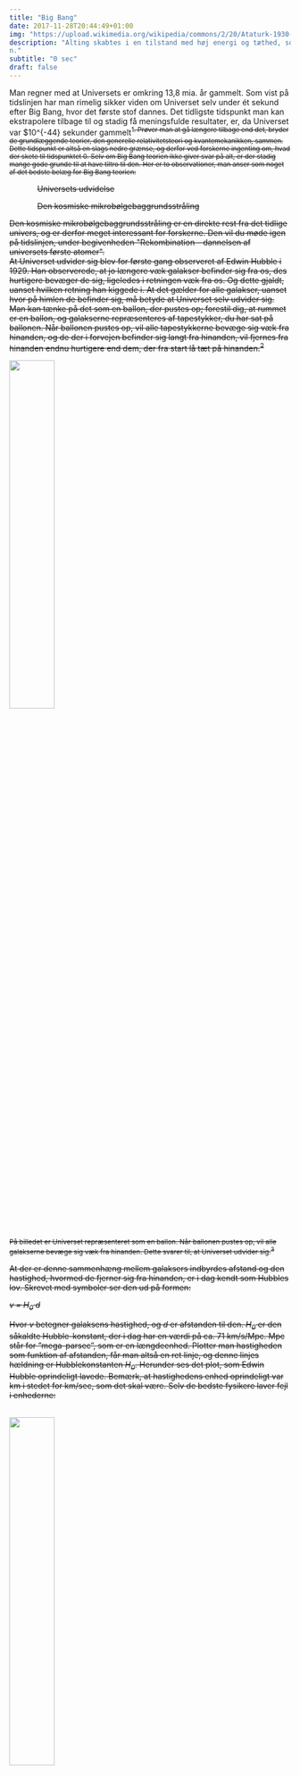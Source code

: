 ```yaml
---
title: "Big Bang"
date: 2017-11-28T20:44:49+01:00
img: "https://upload.wikimedia.org/wikipedia/commons/2/20/Ataturk-1930-amongpublic.jpg"
description: "Alting skabtes i en tilstand med høj energi og tæthed, som man kalder Big Bang. Selve tiden startede også her, og spørgsmålet ”hvad skete der før Big Bang?” giver derfor ikke umiddelbart nogen mening. Man ved i dag ikke meget om hvad der foregik til tiden 0, samt hvorfor det startede.
n."
subtitle: "0 sec"
draft: false
---
```

<p>
    Man regner med at Universets er omkring 13,8 mia. år gammelt. Som vist på tidslinjen har man rimelig sikker viden om Universet selv under ét sekund efter Big Bang, hvor det første stof dannes. Det tidligste tidspunkt man kan ekstrapolere tilbage til og stadig få meningsfulde resultater, er, da Universet var $10^{-44} sekunder gammelt<sup>1<s/sup>. Prøver man at gå længere tilbage end det, bryder de grundlæggende teorier, den generelle relativitetsteori og kvantemekanikken, sammen. Dette tidspunkt er altså en slags nedre grænse, og derfor ved forskerne ingenting om, hvad der skete til tidspunktet 0. Selv om Big Bang teorien ikke giver svar på alt, er der stadig mange gode grunde til at have tiltro til den. Her er to observationer, man anser som noget af det bedste belæg for Big Bang teorien:
</p>
<p style="text-indent: 50px">
    Universets udvidelse
</p>    
<p style="text-indent: 50px">
    Den kosmiske mikrobølgebaggrundsstråling
</p>
<p>
    Den kosmiske mikrobølgebaggrundsstråling er en direkte rest fra det tidlige univers, og er derfor meget interessant for forskerne. Den vil du møde igen på tidslinjen, under begivenheden "Rekombination – dannelsen af universets første atomer".
    <br>
    At Universet udvider sig blev for første gang observeret af Edwin Hubble i 1929. Han observerede, at jo længere væk galakser befinder sig fra os, des hurtigere bevæger de sig, ligeledes i retningen væk fra os. Og dette gjaldt, uanset hvilken retning han kiggede i. At det gælder for alle galakser, uanset hvor på himlen de befinder sig, må betyde at Universet selv udvider sig. Man kan tænke på det som en ballon, der pustes op; forestil dig, at rummet er en ballon, og galakserne repræsenteres af tapestykker, du har sat på ballonen. Når ballonen pustes op, vil alle tapestykkerne bevæge sig væk fra hinanden, og de der i forvejen befinder sig langt fra hinanden, vil fjernes fra hinanden endnu hurtigere end dem, der fra start lå tæt på hinanden.<sup>2</sup>
</p>
<div>
    <img src="https://i.imgur.com/dg5Bfuy.png" style="width: 40%"></img>
    <p style="font-size: 12px">
        På billedet er Universet repræsenteret som en ballon. Når ballonen pustes op, vil alle galakserne bevæge sig væk fra hinanden. Dette svarer til, at Universet udvider sig.<sup>3</sup>
    </p>
</div>
<p>
    At der er denne sammenhæng mellem galaksers indbyrdes afstand og den hastighed, hvormed de fjerner sig fra hinanden, er i dag kendt som Hubbles lov. Skrevet med symboler ser den ud på formen:
</p>
<p>
    <i>
        v = H<sub>0</sub> d
    </i>
</p>
<p>
    Hvor <i>v</i> betegner galaksens hastighed, og <i>d</i> er afstanden til den. <i>H<sub>0</sub></i> er den såkaldte Hubble-konstant, der i dag har en værdi på ca. 71 km/s/Mpc. Mpc står for ”mega-parsec”, som er en længdeenhed. Plotter man hastigheden som funktion af afstanden, får man altså en ret linje, og denne linjes hældning er Hubblekonstanten <i>H<sub>0</sub></i>. Herunder ses det plot, som Edwin Hubble oprindeligt lavede. Bemærk, at hastighedens enhed oprindeligt var km i stedet for km/sec, som det skal være. Selv de bedste fysikere laver fejl i enhederne:
</p>
<br>
<div>
    <img src="https://i.imgur.com/36Fnt5l.png" style="width: 40%"></img>
    <p style="font-size: 12px">
        Hubbles oprindelige data.<sup>4</sup>
    </p>
</div>
<br>
<p>
    Hubble bestemte galaksernes hastighed ud fra det lys de udsendte, som undergår en såkaldt rødforskydning. Princippet i det kan du læse mere om her: <a href="https://html.house/4sb5korc.html">Rødforskydning af lys</a>. Vha. Hubbles lov kan man estimere hvor gammelt universet er. Se hvordan i videoen "Universets alder" nederst på siden.
    <br>
    I dag ved man, at Universet udvider sig hurtigere og hurtigere, hvilket ikke fremgår af Hubbles lov. Kilden til denne accelererende udvidelse kaldes mørk energi. Man ved ganske enkelt ikke hvad det er, og kan kun indirekte detektere det netop igennem Universets udvidelse. Mørk energi vil du møde flere gange ned ad tidslinjen.
</p>
<br>
<p>
    En tredje indikation på et Big Bang, som vi alle kender til, er det faktum at nattehimlen er mørk. Hvorfor det ikke altid har været åbenlyst, kan du læse mere om her: <a href="https://html.house/vs3uyeyy.html">Olbers paradoks</a>.
</p>
<br><br>
<iframe width="560" height="315" src="https://www.youtube.com/embed/3Zm7_FX1Lhc" frameborder="0" gesture="media" allow="encrypted-media" allowfullscreen></iframe>
<br><br>
<p style="font-size: 12px">
    [1] Uge 10 aktivitet 3 (BlackBoard), Steen Hannestad <br>
    [2] Foundations of Astronomy, Michael A. Seeds og Dana E. Backman, s. 393-395 <br>
    [3] http://www.sciencephoto.com/media/334264/view <br>
    [4] Powerpoint 16 (BlackBoard), Ole Bjælde <br>
</p>